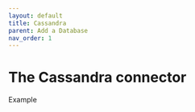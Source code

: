 ```yaml
---
layout: default
title: Cassandra
parent: Add a Database
nav_order: 1
---
```


# The Cassandra connector

Example